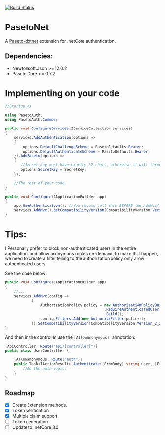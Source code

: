 ﻿
[![Build Status](https://travis-ci.org/M4urici0GM/PasetoNet.svg?branch=master)](https://travis-ci.org/M4urici0GM/PasetoNet)

# PasetoNet
A [Paseto-dotnet](https://github.com/idaviddesmet/paseto-dotnet) extension for .netCore authentication.

## Dependencies:
- Newtonsoft.Json >= 12.0.2
- Paseto.Core >= 0.7.2

# Implementing on your code
```csharp
//Startup.cs

using PasetoAuth;
using PasetoAuth.Common;

public void ConfigureServices(IServiceCollection services)
{
    services.AddAuthentication(options =>
    {
        options.DefaultChallengeScheme = PasetoDefaults.Bearer;
        options.DefaultAuthenticateScheme = PasetoDefaults.Bearer;
    }).AddPaseto(options =>
    {
       //Secret key must have exactly 32 chars, otherwise it will throw an exception.
       options.SecretKey = SecretKey; 
    });
    
    //The rest of your code.
}

public void Configure(IApplicationBuilder app)
{
    app.UseAuthentication(); //You should call this BEFORE the AddMvc(); method.
    services.AddMvc().SetCompatibilityVersion(CompatibilityVersion.Version_2_2);
}
```

# Tips: 
I Personally prefer to block non-authenticated users in the entire application,
and allow anonymous routes on-demand, to make that happen, we need to create a filter telling to the authorization policy only allow authenticated users.

See the code below:
```csharp
public void Configure(IApplicationBuilder app)
{
    //...
    services.AddMvc(config =>
            {
                AuthorizationPolicy policy = new AuthorizationPolicyBuilder()
                                             .RequireAuthenticatedUser()
                                             .Build();
                config.Filters.Add(new AuthorizeFilter(policy));
            }).SetCompatibilityVersion(CompatibilityVersion.Version_2_2);
}
```
And then in the controller use the ```[AllowAnonymous] ``` annotation:
```csharp
[ApiController, Route("api/[controller]")]
public class UserController {

    [AllowAnonymous, Route("auth")]
    public Task<IActionResult> Authenticate([FromBody] string user, [FromBody] string password) {
        //Do the auth logic.
    }
}

```
 
## Roadmap
- [x] Create Extension methods.
- [x] Token verification
- [x] Multiple claim support
- [ ] Token generation
- [ ] Update to .netCore 3.0
